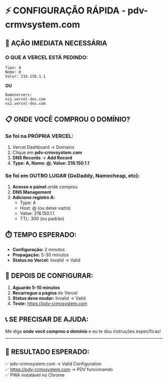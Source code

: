 # ⚡ CONFIGURAÇÃO RÁPIDA - pdv-crmvsystem.com

## 🎯 **AÇÃO IMEDIATA NECESSÁRIA**

### **O QUE A VERCEL ESTÁ PEDINDO:**
```
Tipo: A
Nome: @
Valor: 216.150.1.1
```

**OU**

```
Nameservers:
ns1.vercel-dns.com
ns2.vercel-dns.com
```

## 📋 **ONDE VOCÊ COMPROU O DOMÍNIO?**

### **Se foi na PRÓPRIA VERCEL:**
1. Vercel Dashboard → Domains
2. Clique em **pdv-crmvsystem.com**
3. **DNS Records** → **Add Record**
4. **Type: A, Name: @, Value: 216.150.1.1**

### **Se foi em OUTRO LUGAR (GoDaddy, Namecheap, etc):**
1. **Acesse o painel** onde comprou
2. **DNS Management**
3. **Adicione registro A:**
   - Type: A
   - Host: @ (ou deixe vazio)  
   - Value: 216.150.1.1
   - TTL: 300 (ou padrão)

## ⏱️ **TEMPO ESPERADO:**
- **Configuração:** 2 minutos
- **Propagação:** 5-30 minutos
- **Status no Vercel:** Invalid → Valid

## 🚨 **DEPOIS DE CONFIGURAR:**

1. **Aguarde 5-10 minutos**
2. **Recarregue a página** do Vercel
3. **Status deve mudar:** Invalid → Valid
4. **Teste:** https://pdv-crmvsystem.com

## 📞 **SE PRECISAR DE AJUDA:**
Me diga **onde você comprou o domínio** e eu te dou instruções específicas!

---

## 🎯 **RESULTADO ESPERADO:**
✅ pdv-crmvsystem.com → Valid Configuration  
✅ https://pdv-crmvsystem.com → PDV funcionando  
✅ PWA instalável no Chrome
